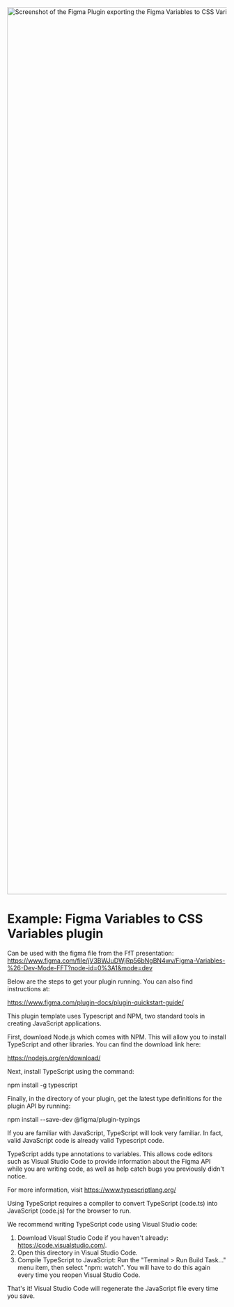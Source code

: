 <img width="2032" alt="Screenshot of the Figma Plugin exporting the Figma Variables to CSS Variables snippets" src="https://github.com/craftzing/fft-example-figma-variables/assets/2844485/59ce21be-35de-457d-8d36-eaf5ff61f56b">

# Example: Figma Variables to CSS Variables plugin

Can be used with the figma file from the FfT presentation:  
https://www.figma.com/file/jV3BWJuDWjRp56bNgBN4wv/Figma-Variables-%26-Dev-Mode-FFT?node-id=0%3A1&mode=dev

Below are the steps to get your plugin running. You can also find instructions at:

  https://www.figma.com/plugin-docs/plugin-quickstart-guide/

This plugin template uses Typescript and NPM, two standard tools in creating JavaScript applications.

First, download Node.js which comes with NPM. This will allow you to install TypeScript and other
libraries. You can find the download link here:

  https://nodejs.org/en/download/

Next, install TypeScript using the command:

  npm install -g typescript

Finally, in the directory of your plugin, get the latest type definitions for the plugin API by running:

  npm install --save-dev @figma/plugin-typings

If you are familiar with JavaScript, TypeScript will look very familiar. In fact, valid JavaScript code
is already valid Typescript code.

TypeScript adds type annotations to variables. This allows code editors such as Visual Studio Code
to provide information about the Figma API while you are writing code, as well as help catch bugs
you previously didn't notice.

For more information, visit https://www.typescriptlang.org/

Using TypeScript requires a compiler to convert TypeScript (code.ts) into JavaScript (code.js)
for the browser to run.

We recommend writing TypeScript code using Visual Studio code:

1. Download Visual Studio Code if you haven't already: https://code.visualstudio.com/.
2. Open this directory in Visual Studio Code.
3. Compile TypeScript to JavaScript: Run the "Terminal > Run Build Task..." menu item,
    then select "npm: watch". You will have to do this again every time
    you reopen Visual Studio Code.

That's it! Visual Studio Code will regenerate the JavaScript file every time you save.
